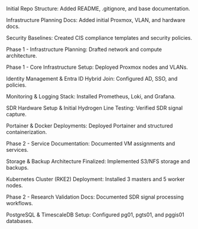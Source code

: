Initial Repo Structure: Added README, .gitignore, and base documentation.

Infrastructure Planning Docs: Added initial Proxmox, VLAN, and hardware docs.

Security Baselines: Created CIS compliance templates and security policies.

Phase 1 - Infrastructure Planning: Drafted network and compute architecture.

Phase 1 - Core Infrastructure Setup: Deployed Proxmox nodes and VLANs.

Identity Management & Entra ID Hybrid Join: Configured AD, SSO, and policies.

Monitoring & Logging Stack: Installed Prometheus, Loki, and Grafana.

SDR Hardware Setup & Initial Hydrogen Line Testing: Verified SDR signal capture.

Portainer & Docker Deployments: Deployed Portainer and structured containerization.

Phase 2 - Service Documentation: Documented VM assignments and services.

Storage & Backup Architecture Finalized: Implemented S3/NFS storage and backups.

Kubernetes Cluster (RKE2) Deployment: Installed 3 masters and 5 worker nodes.

Phase 2 - Research Validation Docs: Documented SDR signal processing workflows.

PostgreSQL & TimescaleDB Setup: Configured pg01, pgts01, and pggis01 databases.

